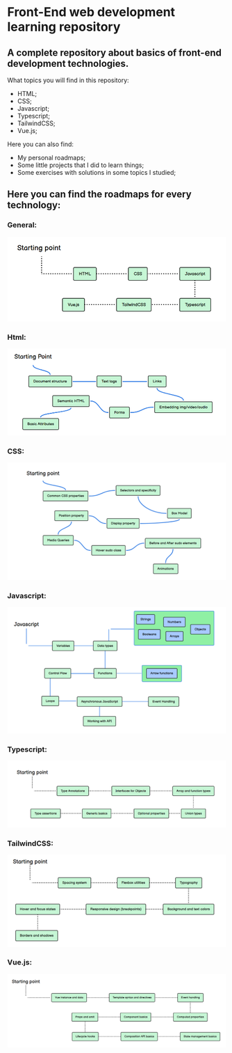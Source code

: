 # Front-End web development learning repository

## A complete repository about basics of front-end development technologies.

What topics you will find in this repository:
- HTML;
- CSS;
- Javascript;
- Typescript;
- TailwindCSS;
- Vue.js;

Here you can also find:
- My personal roadmaps;
- Some little projects that I did to learn things;
- Some exercises with solutions in some topics I studied;

## Here you can find the roadmaps for every technology:

### General:
![GeneralRoadmap](/Media/Readme-Media/General.png)

### Html:
![HTMLRoadmap](/Media/Readme-Media/HTMLRoadmap.png)

### CSS:
![CSSRoadmap](/Media/Readme-Media/CSSRoadmap.png)

### Javascript:
![JavascriptRoadmap](/Media/Readme-Media/JavascriptRoadmap.png)

### Typescript:
![TypescriptRoadmap](/Media/Readme-Media/TypeScriptRoadmap.png)

### TailwindCSS:
![TailwindCSSRoadmap](/Media/Readme-Media/TailwindCSSRoadmap.png)

### Vue.js:
![VueJSRoadmap](/Media/Readme-Media/VueJSRoadmap.png)